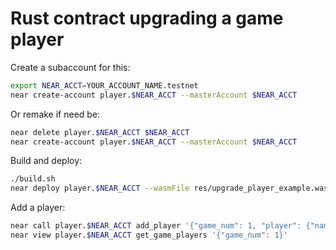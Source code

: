# Rust contract upgrading a game player

Create a subaccount for this:

```bash
export NEAR_ACCT=YOUR_ACCOUNT_NAME.testnet 
near create-account player.$NEAR_ACCT --masterAccount $NEAR_ACCT
```

Or remake if need be:
```bash
near delete player.$NEAR_ACCT $NEAR_ACCT
near create-account player.$NEAR_ACCT --masterAccount $NEAR_ACCT
```

Build and deploy:
```bash
./build.sh
near deploy player.$NEAR_ACCT --wasmFile res/upgrade_player_example.wasm
```

Add a player:
```bash
near call player.$NEAR_ACCT add_player '{"game_num": 1, "player": {"name": "Roshan", "hero_class": "NEARkat", "health": 100, "level": 1 }}' --accountId $NEAR_ACCT
near view player.$NEAR_ACCT get_game_players '{"game_num": 1}'
```
